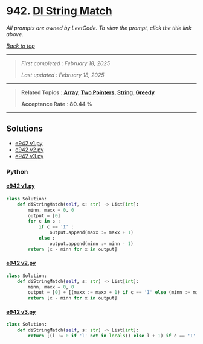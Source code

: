 # 942. [DI String Match](<https://leetcode.com/problems/di-string-match>)

*All prompts are owned by LeetCode. To view the prompt, click the title link above.*

*[Back to top](<../README.md>)*

------

> *First completed : February 18, 2025*
>
> *Last updated : February 18, 2025*

------

> **Related Topics** : **[Array](<by_topic/Array.md>), [Two Pointers](<by_topic/Two Pointers.md>), [String](<by_topic/String.md>), [Greedy](<by_topic/Greedy.md>)**
>
> **Acceptance Rate** : **80.44 %**

------

## Solutions

- [e942 v1.py](<../my-submissions/e942 v1.py>)
- [e942 v2.py](<../my-submissions/e942 v2.py>)
- [e942 v3.py](<../my-submissions/e942 v3.py>)
### Python
#### [e942 v1.py](<../my-submissions/e942 v1.py>)
```Python
class Solution:
    def diStringMatch(self, s: str) -> List[int]:
        minn, maxx = 0, 0
        output = [0]
        for c in s :
            if c == 'I' :
                output.append(maxx := maxx + 1)
            else :
                output.append(minn := minn - 1)
        return [x - minn for x in output]
```

#### [e942 v2.py](<../my-submissions/e942 v2.py>)
```Python
class Solution:
    def diStringMatch(self, s: str) -> List[int]:
        minn, maxx = 0, 0
        output = [0] + [(maxx := maxx + 1) if c == 'I' else (minn := minn - 1) for c in s]
        return [x - minn for x in output]
```

#### [e942 v3.py](<../my-submissions/e942 v3.py>)
```Python
class Solution:
    def diStringMatch(self, s: str) -> List[int]:
        return [(l := 0 if 'l' not in locals() else l + 1) if c == 'I' else (r := len(s) if 'r' not in locals() else r - 1) for c in s] + [l + 1 if 'l' in locals() else r - 1]
```

